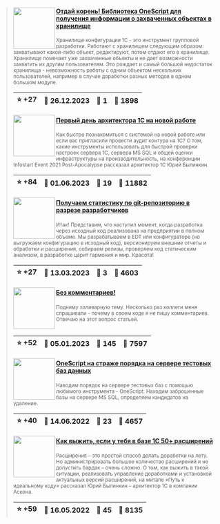 ﻿<div id="infostart_posts">


> <img src="https://infostart.ru/upload/iblock/b68/b68c7aee227ff146819fe3d51aaafc4f.png?43ea581a-91b5-4a25-879d-ec6764208648" width="96" align="left"> 
> <h4 style="color: white;"><a href="https://infostart.ru/1c/articles/1879563/">Отдай корень! Библиотека OneScript для получения информации о захваченных объектах в хранилище</a></h4>
> <small>Хранилище конфигурации 1С - это инструмент групповой разработки. Работают с хранилищем следующим образом: захватывают какой-либо объект, редактируют, потом отдают его в хранилище. Хранилище помечает уже захваченные объекты и не дает возможности захватить их другим пользователям. Это рождает и самый большой недостаток хранилища - невозможность работы с одним объектом нескольких пользователей, например в случае доработки разных методов в одном большом модуле.</small>  
> <br clear="left">
>
> | :star: +27 |  :calendar: 26.12.2023 |  :speech_balloon: 1 |  :eyes: 1898 |
>  |-|-|-|-|  
> <img src="https://infostart.ru/upload/iblock/ae7/ae7cfed9f25da1e28207204dd72ba7cb.jpg?bd70f5af-1617-4b4b-b0d0-4c1a767ff252" width="96" align="left"> 
> <h4 style="color: white;"><a href="https://infostart.ru/1c/articles/1873832/">Первый день архитектора 1С на новой работе</a></h4>
> <small>Как быстро познакомиться с системой на новой работе или если вас пригласили провести аудит контура на 1С? О том, какие инструменты использовать для быстрой проверки настроек сервера 1С, сервера MS SQL и общей оценки инфраструктуры на производительность, на конференции Infostart Event 2021 Post-Apocalypse рассказал архитектор 1С Юрий Былинкин.</small>  
> <br clear="left">
>
> | :star: +84 |  :calendar: 01.06.2023 |  :speech_balloon: 19 |  :eyes: 11882 |
>  |-|-|-|-|  
> <img src="https://infostart.ru/upload/iblock/e74/e74f5448aeaae005ebb3b127847d60c8.png?509c4d64-3ddb-4e98-b847-886bc385d31b" width="96" align="left"> 
> <h4 style="color: white;"><a href="https://infostart.ru/1c/articles/1824479/">Получаем статистику по git-репозиторию в разрезе разработчиков</a></h4>
> <small>Итак! Представим, что наступил момент, когда разработка через исходный код реализована на предприятии в полном объеме. Мы разрабатываем в EDT или конфигураторе (но выгружаем конфигурацию в исходный код), версионируем внешние отчеты и обработки и расширения, собираем релизы, проверяем код статическим анализом, в разработке царит гармония и мир. Красота!</small>  
> <br clear="left">
>
> | :star: +27 |  :calendar: 13.03.2023 |  :speech_balloon: 3 |  :eyes: 4603 |
>  |-|-|-|-|  
> <img src="https://infostart.ru/upload/iblock/3bb/3bb1cf5d4d6c00bdc663e8e52cae6546.png?d3b7d590-569f-4647-876d-74a1455447b9" width="96" align="left"> 
> <h4 style="color: white;"><a href="https://infostart.ru/1c/articles/1738832/">Без комментариев!</a></h4>
> <small>Подниму холиварную тему. Несколько раз коллеги меня спрашивали - почему в своем коде я не пишу комментариев. Отвечаю на этот вопрос статьей.</small>  
> <br clear="left">
>
> | :star: +52 |  :calendar: 05.01.2023 |  :speech_balloon: 145 |  :eyes: 7597 |
>  |-|-|-|-|  
> <img src="https://infostart.ru/upload/iblock/20a/20aef518d5ac54d89b3b999c80308305.png?80ca7b14-cf64-4c40-9bd1-a84c2351766f" width="96" align="left"> 
> <h4 style="color: white;"><a href="https://infostart.ru/1c/articles/1659514/">OneScript на страже порядка на сервере тестовых баз данных</a></h4>
> <small>Наводим порядок на сервере тестовых баз с помощью любимого инструмента - OneScript. Находим заброшенные базы на сервере MS SQL, определяем кандидатов на удаление.</small>  
> <br clear="left">
>
> | :star: +40 |  :calendar: 14.06.2022 |  :speech_balloon: 23 |  :eyes: 4657 |
>  |-|-|-|-|  
> <img src="https://infostart.ru/upload/iblock/e14/e1450a46ada4396156f7926873b44636.jpg?c442644d-5664-46cd-97a3-be59009bc446" width="96" align="left"> 
> <h4 style="color: white;"><a href="https://infostart.ru/1c/articles/1659621/">Как выжить, если у тебя в базе 1С 50+ расширений</a></h4>
> <small>Расширения – это простой способ делать доработки на лету. Но администрировать большое количество расширений и не допустить бардак – очень сложно. О том, как выжить в такой ситуации, реализовать управление доработками и установкой актуальных версий расширений, на митапе «Путь к идеальному коду» рассказал Юрий Былинкин – архитектор 1С в компании Аскона.</small>  
> <br clear="left">
>
> | :star: +59 |  :calendar: 16.05.2022 |  :speech_balloon: 45 |  :eyes: 8135 |
>  |-|-|-|-|  
</div>
